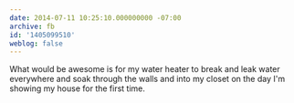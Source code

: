 ```yaml
---
date: 2014-07-11 10:25:10.000000000 -07:00
archive: fb
id: '1405099510'
weblog: false
---
```


What would be awesome is for my water heater to break and leak water everywhere and soak through the walls and into my closet on the day I'm showing my house for the first time.
